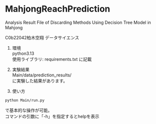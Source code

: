 # MahjongReachPrediction
Analysis Result File of Discarding Methods Using Decision Tree Model in Mahjong


C0b22042柏木空翔
データサイエンス


1. 環境  
  python3.13  
  使用ライブラリ: requirements.txt に記載

2. 実験結果  
  Main/data/prediction_results/  
  に実験した結果があります。

3. 使い方  
```txt
python Main/run.py
```
で基本的な操作が可能。  
コマンドの引数に「-h」を指定するとhelpを表示
